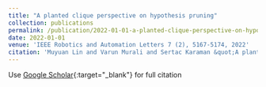 ```yaml
---
title: "A planted clique perspective on hypothesis pruning"
collection: publications
permalink: /publication/2022-01-01-a-planted-clique-perspective-on-hypothesis-pruning
date: 2022-01-01
venue: 'IEEE Robotics and Automation Letters 7 (2), 5167-5174, 2022'
citation: 'Muyuan Lin and Varun Murali and Sertac Karaman &quot;A planted clique perspective on hypothesis pruning.&quot; IEEE Robotics and Automation Letters 7 (2), 5167-5174, 2022, 2022.'
---
```

Use [Google Scholar](https://scholar.google.com/scholar?q=a+planted+clique+perspective+on+hypothesis+pruning){:target="_blank"} for full citation